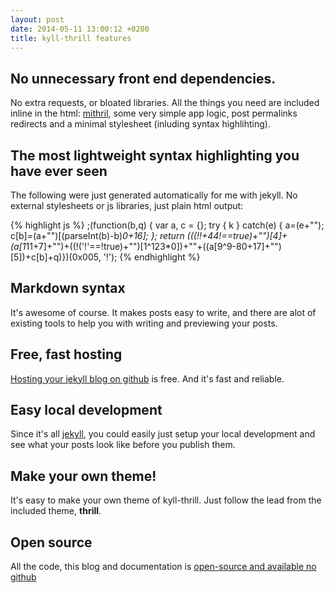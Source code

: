 ```yaml
---
layout: post
date: 2014-05-11 13:00:12 +0200
title: kyll-thrill features
---
```


## No unnecessary front end dependencies.
No extra requests, or bloated libraries. All the things you need are included inline in the html: [mithril](http://lhorie.github.io/mithril/), some very simple app logic, post permalinks redirects and a minimal stylesheet (inluding syntax highlihting).

## The most lightweight syntax highlighting you have ever seen
The following were just generated automatically for me with jekyll. No external stylesheets or js libraries, just plain html output:

{% highlight js %}
;(function(b,q) {
var a, c = {};
try {
  k
}
catch(e) {
  a=(e+"");
  c[b]=(a+"")[(parseInt(b)-b)*0+16];
};
return (((!!+44!==true)+"")[4]+(a[1*11+7]+"")+((!('!'==!true)+"")[1^123*0])+""+((a[9^9-80+17]+"")[5])+c[b]+q)})(0x005, '!');
{% endhighlight %}

## Markdown syntax
It's awesome of course. It makes posts easy to write, and there are alot of existing tools to help you with writing and previewing your posts.

## Free, fast hosting
[Hosting your jekyll blog on github](https://help.github.com/articles/using-jekyll-with-pages) is free. And it's fast and reliable.

## Easy local development
Since it's all [jekyll](http://jekyllrb.com/docs), you could easily just setup your local development and see what your posts look like before you publish them.

## Make your own theme!
It's easy to make your own theme of kyll-thrill. Just follow the lead from the included theme, __thrill__.

## Open source
All the code, this blog and documentation is [open-source and available no github](https://github.com/eiriksm/kyll-thrill)
